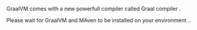 
GraalVM comes with a new powerfull compiler called Graal compiler .


Please wait for GraalVM and MAven to be installed on your environment ..


